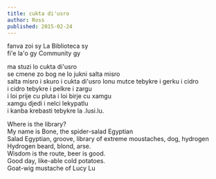 ```yaml
---
title: cukta di'usro
author: Ross
published: 2015-02-24
---
```


fanva zoi sy La Biblioteca sy  <br />
fi'e la'o gy Community gy

ma stuzi lo cukta di'usro <br />
se cmene zo bog ne lo jukni salta misro  <br />
salta misro i skuro i cukta di'usro lonu mutce tebykre i gerku i cidro  <br />
i cidro tebykre i pelkre i zargu  <br />
i loi prije cu pluta i loi birje cu xamgu  <br />
xamgu djedi i nelci lekypatlu  <br />
i kanba krebasti tebykre la .lusi.lu.  <br />


Where is the library?  <br />
My name is Bone, the spider-salad Egyptian  <br />
Salad Egyptian, groove, library of extreme moustaches, dog, hydrogen  <br />
Hydrogen beard, blond, arse. <br />
Wisdom is the route, beer is good. <br />
Good day, like-able cold potatoes. <br />
Goat-wig mustache of Lucy Lu

